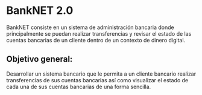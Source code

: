 # BankNET 2.0

BankNET consiste en un sistema de administración bancaria donde principalmente se puedan realizar transferencias y revisar el estado de las cuentas bancarias de un cliente dentro de un contexto de dinero digital.
  
## Objetivo general:
Desarrollar un sistema bancario que le permita a un cliente bancario realizar transferencias de sus cuentas bancarias así como visualizar el estado de cada una de sus cuentas bancarias de una forma sencilla.
